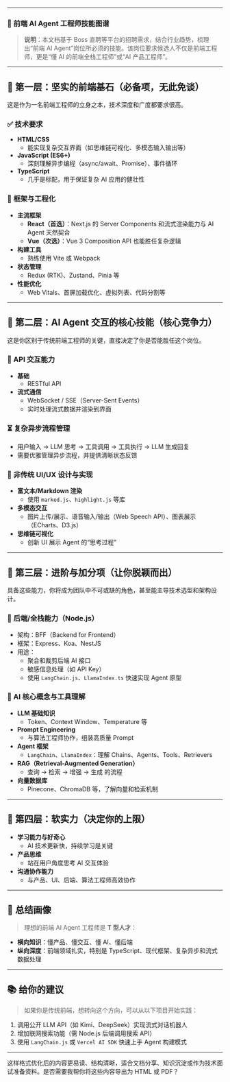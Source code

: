 
---

### 🧠 前端 AI Agent 工程师技能图谱

> **说明**：本文档基于 Boss 直聘等平台的招聘需求，结合行业趋势，梳理出“前端 AI Agent”岗位所必须的技能。该岗位要求候选人不仅是前端工程师，更是“懂 AI 的前端全栈工程师”或“AI 产品工程师”。

---

## 🔰 第一层：坚实的前端基石（必备项，无此免谈）

这是作为一名前端工程师的立身之本，技术深度和广度都要求很高。

### ✅ 技术要求

- **HTML/CSS**
  - 能实现复杂交互界面（如思维链可视化、多模态输入输出等）
- **JavaScript (ES6+)**
  - 深刻理解异步编程（async/await、Promise）、事件循环
- **TypeScript**
  - 几乎是标配，用于保证复杂 AI 应用的健壮性

### 🧱 框架与工程化

- **主流框架**
  - **React（首选）**：Next.js 的 Server Components 和流式渲染能力与 AI Agent 天然契合
  - **Vue（次选）**：Vue 3 Composition API 也能胜任复杂逻辑
- **构建工具**
  - 熟练使用 Vite 或 Webpack
- **状态管理**
  - Redux (RTK)、Zustand、Pinia 等
- **性能优化**
  - Web Vitals、首屏加载优化、虚拟列表、代码分割等

---

## 🤖 第二层：AI Agent 交互的核心技能（核心竞争力）

这是你区别于传统前端工程师的关键，直接决定了你是否能胜任这个岗位。

### 🔁 API 交互能力

- **基础**
  - RESTful API
- **流式通信**
  - WebSocket / SSE（Server-Sent Events）
  - 实时处理流式数据并渲染到界面

### ⏳ 复杂异步流程管理

- 用户输入 → LLM 思考 → 工具调用 → 工具执行 → LLM 生成回复
- 需要优雅管理异步流程，并提供清晰状态反馈

### 🎨 非传统 UI/UX 设计与实现

- **富文本/Markdown 渲染**
  - 使用 `marked.js`、`highlight.js` 等库
- **多模态交互**
  - 图片上传/展示、语音输入/输出（Web Speech API）、图表展示（ECharts、D3.js）
- **思维链可视化**
  - 创新 UI 展示 Agent 的“思考过程”

---

## 🚀 第三层：进阶与加分项（让你脱颖而出）

具备这些能力，你将成为团队中不可或缺的角色，甚至能主导技术选型和架构设计。

### 🧮 后端/全栈能力（Node.js）

- 架构：BFF（Backend for Frontend）
- 框架：Express、Koa、NestJS
- 用途：
  - 聚合和裁剪后端 AI 接口
  - 敏感信息处理（如 API Key）
  - 使用 `LangChain.js`、`LlamaIndex.ts` 快速实现 Agent 原型

### 🧠 AI 核心概念与工具理解

- **LLM 基础知识**
  - Token、Context Window、Temperature 等
- **Prompt Engineering**
  - 与算法工程师协作，组装高质量 Prompt
- **Agent 框架**
  - `LangChain`、`LlamaIndex`：理解 Chains、Agents、Tools、Retrievers
- **RAG（Retrieval-Augmented Generation）**
  - 查询 → 检索 → 增强 → 生成 的流程
- **向量数据库**
  - Pinecone、ChromaDB 等，了解向量和检索机制

---

## 🌟 第四层：软实力（决定你的上限）

- **学习能力与好奇心**
  - AI 技术更新快，持续学习是关键
- **产品思维**
  - 站在用户角度思考 AI 交互体验
- **沟通协作能力**
  - 与产品、UI、后端、算法工程师高效协作

---

## 📌 总结画像

> 理想的前端 AI Agent 工程师是 **T 型人才**：

- **横向知识**：懂产品、懂交互、懂 AI、懂后端
- **纵向深度**：前端领域扎实，特别是 TypeScript、现代框架、复杂异步和流式数据处理

---

## 📚 给你的建议

> 如果你是传统前端，想转向这个方向，可以从以下项目开始实践：

1. 调用公开 LLM API（如 Kimi、DeepSeek）实现流式对话机器人
2. 增加联网搜索功能（需 Node.js 后端调用搜索 API）
3. 使用 `LangChain.js` 或 `Vercel AI SDK` 快速上手 Agent 构建模式

---

这样格式优化后的内容更易读、结构清晰，适合文档分享、知识沉淀或作为技术面试准备资料。是否需要我帮你将这些内容导出为 HTML 或 PDF？